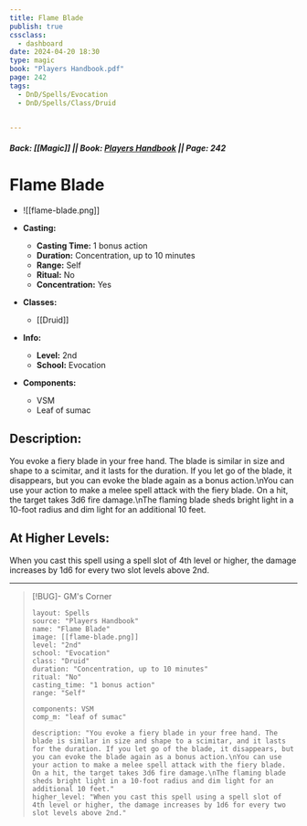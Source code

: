```yaml
---
title: Flame Blade
publish: true
cssclass:
  - dashboard
date: 2024-04-20 18:30
type: magic
book: "Players Handbook.pdf"
page: 242
tags:
  - DnD/Spells/Evocation
  - DnD/Spells/Class/Druid


---
```


##### Back: [[Magic]] || Book: [Players Handbook](https://drive.google.com/drive/folders/1O5bhpYizcIT5xxAoLOuzCRht_PVS7VSG?usp=sharing) || Page: 242

# Flame Blade
- ![[flame-blade.png]]
- **Casting:**
    - **Casting Time:** 1 bonus action
    - **Duration:** Concentration, up to 10 minutes
    - **Range:** Self
    - **Ritual:** No
    - **Concentration:** Yes
- **Classes:**
    - [[Druid]]

- **Info:**
    - **Level:** 2nd
    - **School:** Evocation
- **Components:**
    - VSM
    - Leaf of sumac

## Description:
You evoke a fiery blade in your free hand. The blade is similar in size and shape to a scimitar, and it lasts for the duration. If you let go of the blade, it disappears, but you can evoke the blade again as a bonus action.\nYou can use your action to make a melee spell attack with the fiery blade. On a hit, the target takes 3d6 fire damage.\nThe flaming blade sheds bright light in a 10-foot radius and dim light for an additional 10 feet.

## At Higher Levels:
When you cast this spell using a spell slot of 4th level or higher, the damage increases by 1d6 for every two slot levels above 2nd.

---

> [!BUG]- GM's Corner
>
> ```statblock
> layout: Spells
> source: "Players Handbook"
> name: "Flame Blade"
> image: [[flame-blade.png]]
> level: "2nd"
> school: "Evocation"
> class: "Druid"
> duration: "Concentration, up to 10 minutes"
> ritual: "No"
> casting_time: "1 bonus action"
> range: "Self"
>
> components: VSM
> comp_m: "leaf of sumac"
>
> description: "You evoke a fiery blade in your free hand. The blade is similar in size and shape to a scimitar, and it lasts for the duration. If you let go of the blade, it disappears, but you can evoke the blade again as a bonus action.\nYou can use your action to make a melee spell attack with the fiery blade. On a hit, the target takes 3d6 fire damage.\nThe flaming blade sheds bright light in a 10-foot radius and dim light for an additional 10 feet."
> higher_level: "When you cast this spell using a spell slot of 4th level or higher, the damage increases by 1d6 for every two slot levels above 2nd."
> ```
